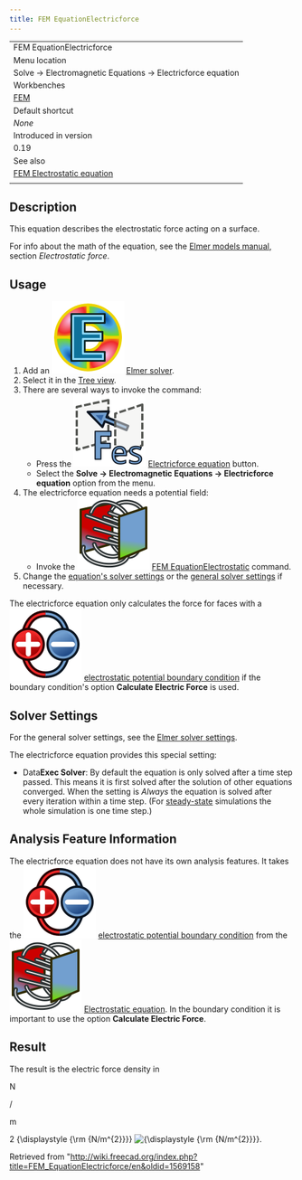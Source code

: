 ```yaml
---
title: FEM EquationElectricforce
---
```


|                                                                                      |
| ------------------------------------------------------------------------------------ |
| FEM EquationElectricforce                                                            |
| Menu location                                                                        |
| Solve → Electromagnetic Equations → Electricforce equation                           |
| Workbenches                                                                          |
| [FEM](/FEM_Workbench "FEM Workbench")                                                |
| Default shortcut                                                                     |
| _None_                                                                               |
| Introduced in version                                                                |
| 0.19                                                                                 |
| See also                                                                             |
| [FEM Electrostatic equation](/FEM_EquationElectrostatic "FEM EquationElectrostatic") |
|                                                                                      |

## Description

This equation describes the electrostatic force acting on a surface.

For info about the math of the equation, see the [Elmer models manual](http://www.elmerfem.org/blog/documentation/), section _Electrostatic force_.

## Usage

1. Add an ![](/src/assets/images/FEM_SolverElmer.svg) [Elmer solver](/FEM_SolverElmer#Equations "FEM SolverElmer").
2. Select it in the [Tree view](/Tree_view "Tree view").
3. There are several ways to invoke the command:
   - Press the ![](/src/assets/images/FEM_EquationElectricforce.svg) [Electricforce equation](/FEM_EquationElectricforce "FEM EquationElectricforce") button.
   - Select the **Solve → Electromagnetic Equations → Electricforce equation** option from the menu.
4. The electricforce equation needs a potential field:
   - Invoke the ![](/src/assets/images/FEM_EquationElectrostatic.svg) [FEM EquationElectrostatic](/FEM_EquationElectrostatic "FEM EquationElectrostatic") command.
5. Change the [equation's solver settings](#Solver_Settings) or the [general solver settings](/FEM_SolverElmer_SolverSettings "FEM SolverElmer SolverSettings") if necessary.

The electricforce equation only calculates the force for faces with a ![](/src/assets/images/FEM_ConstraintElectrostaticPotential.svg) [electrostatic potential boundary condition](/FEM_ConstraintElectrostaticPotential "FEM ConstraintElectrostaticPotential") if the boundary condition's option **Calculate Electric Force** is used.

## Solver Settings

For the general solver settings, see the [Elmer solver settings](/FEM_SolverElmer_SolverSettings "FEM SolverElmer SolverSettings").

The electricforce equation provides this special setting:

- Data**Exec Solver**: By default the equation is only solved after a time step passed. This means it is first solved after the solution of other equations converged. When the setting is _Always_ the equation is solved after every iteration within a time step. (For [steady-state](/FEM_SolverElmer_SolverSettings#Type "FEM SolverElmer SolverSettings") simulations the whole simulation is one time step.)

## Analysis Feature Information

The electricforce equation does not have its own analysis features. It takes the ![](/src/assets/images/FEM_ConstraintElectrostaticPotential.svg) [electrostatic potential boundary condition](/FEM_ConstraintElectrostaticPotential "FEM ConstraintElectrostaticPotential") from the ![](/src/assets/images/FEM_EquationElectrostatic.svg) [Electrostatic equation](/FEM_EquationElectrostatic "FEM EquationElectrostatic"). In the boundary condition it is important to use the option **Calculate Electric Force**.

## Result

The result is the electric force density in

N

/

m

2
{\displaystyle {\rm {N/m^{2}}}}
![{\displaystyle {\rm {N/m^{2}}}}](https://wikimedia.org/api/rest_v1/media/math/render/svg/a90004e7cf2472e320272d782c911ff786f8be02).

Retrieved from "<http://wiki.freecad.org/index.php?title=FEM_EquationElectricforce/en&oldid=1569158>"

